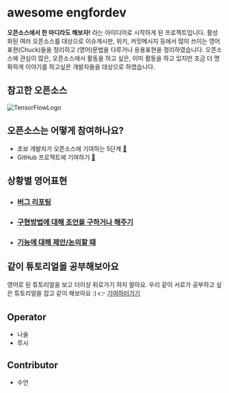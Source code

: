 # awesome engfordev

**오픈소스에서 한 마디라도 해보자!** 라는 아이디어로 시작하게 된 프로젝트입니다. 활성화된 여러 오픈소스를 대상으로 이슈게시판, 위키, 커밋메시지 등에서 많이 쓰이는 영어표현(Chuck)들을 정리하고 (영어)문법을 다루거나 응용표현을 정리하였습니다.
오픈소스에 관심이 많은, 오픈소스에서 활동을 하고 싶은, 이미 활동을 하고 있지만 조금 더 명확하게 이야기를
하고싶은 개발자들을 대상으로 하였습니다.

## 참고한 오픈소스

![TensorFlowLogo](https://github.com/LucyJeong/awesome-engfordev/blob/master/opensourceLogo/tf_100.png)

## 오픈소스는 어떻게 참여하나요?
- 초보 개발자가 오픈소스에 기여하는 5단계 [🔗](http://www.bloter.net/archives/197960)
- GitHub 프로젝트에 기여하기 [🔗](https://git-scm.com/book/ko/v2/GitHub-%ED%94%84%EB%A1%9C%EC%A0%9D%ED%8A%B8%EC%97%90-%EA%B8%B0%EC%97%AC%ED%95%98%EA%B8%B0)


## 상황별 영어표현

  - ### [버그 리포팅](https://github.com/LucyJeong/awesome-engfordev/blob/master/bugReporting/README.md)

  - ### [구현방법에 대해 조언을 구하거나 해주기](https://github.com/LucyJeong/awesome-engfordev/blob/master/getImplementWay/README.md)

  - ### [기능에 대해 제안/논의할 때]()


## 같이 튜토리얼을 공부해보아요
영어로 된 튜토리얼을 보고 더이상 뒤로가기 하지 말아요. 우리 같이 서로가 공부하고 싶은 튜토리얼을 잡고 같이 해보아요 :) 👉
[기여하러가기](https://github.com/LucyJeong/awesome-engfordev/blob/master/whenYouSeeTutorial/README.md)


## Operator
- 나솔
- 루시

## Contributor
- 수언
